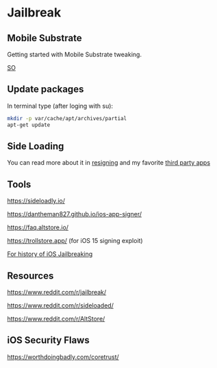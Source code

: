 # Jailbreak

## Mobile Substrate

Getting started with Mobile Substrate tweaking.

[SO](https://stackoverflow.com/questions/6118814/is-there-anywhere-where-i-could-start-mobilesubstrate-tweaks-programming/11553722)


## Update packages

In terminal type (after loging with su):
```bash
mkdir -p var/cache/apt/archives/partial
apt-get update
```

## Side Loading

You can read more about it in [resigning](resigning.md) and my favorite [third party apps](third_party_apps.md)

## Tools

https://sideloadly.io/

https://dantheman827.github.io/ios-app-signer/

https://faq.altstore.io/

https://trollstore.app/ (for iOS 15 signing exploit)

[For history of iOS Jailbreaking](https://mega.nz/folder/k4FAXCIB#Fk7pxs6ikYzL3YBvAGX5ig)


## Resources

https://www.reddit.com/r/jailbreak/

https://www.reddit.com/r/sideloaded/

https://www.reddit.com/r/AltStore/

## iOS Security Flaws


https://worthdoingbadly.com/coretrust/